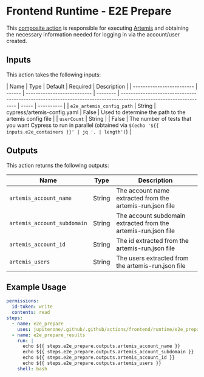# Frontend Runtime - E2E Prepare

This [composite action](./action.yml) is responsible for executing
[Artemis](https://github.com/JupiterOne/artemis) and obtaining the necessary
information needed for logging in via the account/user created.

## Inputs

This action takes the following inputs:

| Name                      | Type   | Default                     | Required | Description                                                                                                       |
| ------------------------- | ------ | --------------------------- | -------- | ----------------------------------------------------------------------------------------------------------------- | ----- | ---------- |
| `e2e_artemis_config_path` | String | cypress/artemis-config.yaml | False    | Used to determine the path to the artemis config file                                                             |
| `userCount`               | String |                             | False    | The number of tests that you want Cypress to run in parallel (obtained via `$(echo '${{ inputs.e2e_containers }}' | jq '. | length')`) |

## Outputs

This action returns the following outputs:

| Name                        | Type   | Description                                                    |
| --------------------------- | ------ | -------------------------------------------------------------- |
| `artemis_account_name`      | String | The account name extracted from the artemis-run.json file      |
| `artemis_account_subdomain` | String | The account subdomain extracted from the artemis-run.json file |
| `artemis_account_id`        | String | The id extracted from the artemis-run.json file                |
| `artemis_users`             | String | The users extracted from the artemis-run.json file             |

## Example Usage

```yaml
permissions:
  id-token: write
  contents: read
steps:
  - name: e2e_prepare
    uses: jupiterone/.github/.github/actions/frontend/runtime/e2e_prepare
  - name: e2e_prepare_results
    run: |
      echo ${{ steps.e2e_prepare.outputs.artemis_account_name }}
      echo ${{ steps.e2e_prepare.outputs.artemis_account_subdomain }}
      echo ${{ steps.e2e_prepare.outputs.artemis_account_id }}
      echo ${{ steps.e2e_prepare.outputs.artemis_users }}
    shell: bash
```
